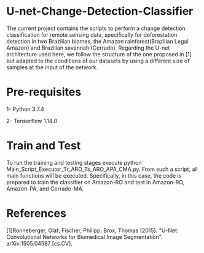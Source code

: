 # U-net-Change-Detection-Classifier
The current project contains the scripts to perform a change detection classification for remote sensing data, specifically for deforestation detection in two Brazilian biomes, the Amazon rainforest(Brazilian Legal Amazon) and Brazilian savannah (Cerrado). Regarding the U-net architecture used here, we follow the structure of the one proposed in [1] but adapted to the conditions of our datasets by using a different size of samples at the input of the network.

# Pre-requisites
1- Python 3.7.4

2- Tensorflow 1.14.0

# Train and Test
To run the training and testing stages execute python Main_Script_Executor_Tr_ARO_Ts_ARO_APA_CMA.py. From such a script, all main functions will be executed. Specifically, in this case, the code is prepared to train the classifier on Amazon-RO and test in Amazon-RO, Amazon-PA, and Cerrado-MA. 

# References
[1]Ronneberger, Olaf; Fischer, Philipp; Brox, Thomas (2015). "U-Net: Convolutional Networks for Biomedical Image Segmentation". arXiv:1505.04597 [cs.CV].
